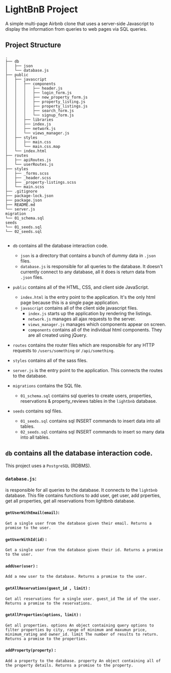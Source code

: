 # LightBnB Project
A simple multi-page Airbnb clone that uses a server-side Javascript to display the information from queries to web pages via SQL queries. 

## Project Structure

```
.
├── db
│   ├── json
│   └── database.js
├── public
│   ├── javascript
│   │   ├── components 
│   │   │   ├── header.js
│   │   │   ├── login_form.js
│   │   │   ├── new_property_form.js
│   │   │   ├── property_listing.js
│   │   │   ├── property_listings.js
│   │   │   ├── search_form.js
│   │   │   └── signup_form.js
│   │   ├── libraries
│   │   ├── index.js
│   │   ├── network.js
│   │   └── views_manager.js
│   ├── styles
│   │   ├── main.css
│   │   └── main.css.map
│   └── index.html
├── routes
│   ├── apiRoutes.js
│   └── userRoutes.js
├── styles  
│   ├── _forms.scss
│   ├── _header.scss
│   ├── _property-listings.scss
│   └── main.scss
├── .gitignore
├── package-lock.json
├── package.json
├── README.md
└── server.js
migration
└── 01_schema.sql
seeds
└── 01_seeds.sql
└── 02_seeds.sql


```

* `db` contains all the database interaction code.
  * `json` is a directory that contains a bunch of dummy data in `.json` files.
  * `database.js` is responsible for all queries to the database. It doesn't currently connect to any database, all it does is return data from `.json` files.
* `public` contains all of the HTML, CSS, and client side JavaScript. 
  * `index.html` is the entry point to the application. It's the only html page because this is a single page application.
  * `javascript` contains all of the client side javascript files.
    * `index.js` starts up the application by rendering the listings.
    * `network.js` manages all ajax requests to the server.
    * `views_manager.js` manages which components appear on screen.
    * `components` contains all of the individual html components. They are all created using jQuery.
* `routes` contains the router files which are responsible for any HTTP requests to `/users/something` or `/api/something`. 
* `styles` contains all of the sass files. 
* `server.js` is the entry point to the application. This connects the routes to the database.

* `migrations` contains the SQL file.
  * `01_schema.sql` contains sql queries to create users, properties, reservations & property_reviews tables in the `lightbnb` database.
* `seeds` contains sql files.
  * `01_seeds.sql` contains sql INSERT commands to insert data into all tables.
  * `02_seeds.sql` contains sql INSERT commands to insert so many data into all tables.

## `db` contains all the database interaction code.
  This project uses a `PostgreSQL` (RDBMS).
  ### `database.js`:
   is responsible for all queries to the database. It connects to the `lightbnb` database. This file contains functions to add user, get user, add prperties, get all properties, get all reservations from lightbnb database. 

  #### `getUserWithEmail(email)`: 
    Get a single user from the database given their email. Returns a promise to the user.

  #### `getUserWithId(id)` :
    Get a single user from the database given their id. Returns a promise to the user.

  #### `addUser(user)` :
    Add a new user to the database. Returns a promise to the user.

  #### `getAllReservations(guest_id , limit)` :
    Get all reservations for a single user. guest_id The id of the user. Returns a promise to the reservations.

  #### `getAllProperties(options, limit)` :
    Get all properties. options An object containing query options to filter properties by city, range of minimum and maxumun price, minimum_rating and owner_id. limit The number of results to return. Returns a promise to the properties.

  #### `addProperty(property)` :
    Add a property to the database. property An object containing all of the property details. Returns a promise to the property.

   